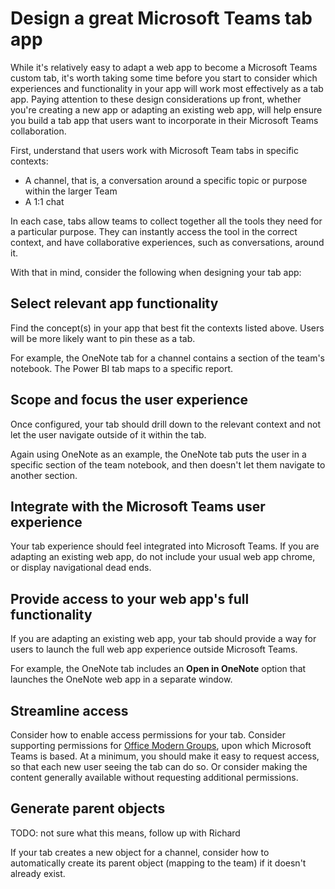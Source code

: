 ﻿# Design a great Microsoft Teams tab app

While it's relatively easy to adapt a web app to become a Microsoft Teams custom tab, it's worth taking some time before you start to consider which experiences and functionality in your app will work most effectively as a tab app. Paying attention to these design considerations up front, whether you're creating a new app or adapting an existing web app, will help ensure you build a tab app that users want to incorporate in their Microsoft Teams collaboration.

First, understand that users work with Microsoft Team tabs in specific contexts:

* A channel, that is, a conversation around a specific topic or purpose within the larger Team
* A 1:1 chat

In each case, tabs allow teams to collect together all the tools they need for a particular purpose. They can instantly access the tool in the correct context, and have collaborative experiences, such as conversations, around it.

With that in mind, consider the following when designing your tab app:

## Select relevant app functionality

Find the concept(s) in your app that best fit the contexts listed above.  Users will be more likely want to pin these as a tab.  

For example, the OneNote tab for a channel contains a section of the team's notebook. The Power BI tab maps to a specific report.

## Scope and focus the user experience

Once configured, your tab should drill down to the relevant context and not let the user navigate outside of it within the tab.  

Again using OneNote as an example, the OneNote tab puts the user in a specific section of the team notebook, and then doesn't let them navigate to another section.

## Integrate with the Microsoft Teams user experience

Your tab experience should feel integrated into Microsoft Teams. If you are adapting an existing web app, do not include your usual web app chrome, or display navigational dead ends. 

## Provide access to your web app's full functionality

If you are adapting an existing web app, your tab should provide a way for users to launch the full web app experience outside Microsoft Teams.

For example, the OneNote tab includes an **Open in OneNote** option that launches the OneNote web app in a separate window.

## Streamline access 

Consider how to enable access permissions for your tab. Consider supporting permissions for [Office Modern Groups](https://support.office.com/en-us/article/Learn-about-Office-365-groups-b565caa1-5c40-40ef-9915-60fdb2d97fa2), upon which Microsoft Teams is based.  At a minimum, you should make it easy to request access, so that each new user seeing the tab can do so. Or consider making the content generally available without requesting additional permissions.

## Generate parent objects

TODO: not sure what this means, follow up with Richard

If your tab creates a new object for a channel, consider how to automatically create its parent object (mapping to the team) if it doesn't already exist. 





